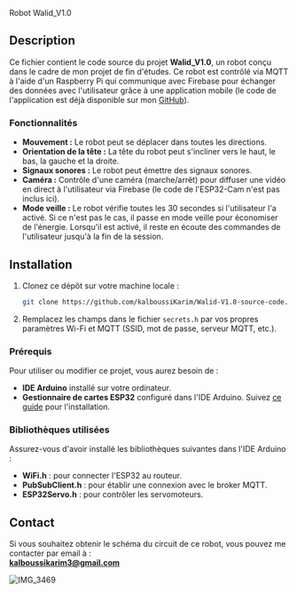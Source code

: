 Robot Walid_V1.0

## Description

Ce fichier contient le code source du projet **Walid_V1.0**, un robot conçu dans le cadre de mon projet de fin d'études. Ce robot est contrôlé via MQTT à l'aide d'un Raspberry Pi qui communique avec Firebase pour échanger des données avec l'utilisateur grâce à une application mobile (le code de l'application est déjà disponible sur mon [GitHub](https://github.com/kalboussiKarim/Agriculture-assistant-final/tree/master)).

### Fonctionnalités

- **Mouvement :** Le robot peut se déplacer dans toutes les directions.
- **Orientation de la tête :** La tête du robot peut s'incliner vers le haut, le bas, la gauche et la droite.
- **Signaux sonores :** Le robot peut émettre des signaux sonores.
- **Caméra :** Contrôle d'une caméra (marche/arrêt) pour diffuser une vidéo en direct à l'utilisateur via Firebase (le code de l'ESP32-Cam n'est pas inclus ici).
- **Mode veille :** Le robot vérifie toutes les 30 secondes si l'utilisateur l'a activé. Si ce n'est pas le cas, il passe en mode veille pour économiser de l'énergie. Lorsqu'il est activé, il reste en écoute des commandes de l'utilisateur jusqu'à la fin de la session.

## Installation

1. Clonez ce dépôt sur votre machine locale :
   ```bash
   git clone https://github.com/kalboussiKarim/Walid-V1.0-source-code.git  
   ```
2. Remplacez les champs dans le fichier `secrets.h` par vos propres paramètres Wi-Fi et MQTT (SSID, mot de passe, serveur MQTT, etc.).

### Prérequis

Pour utiliser ou modifier ce projet, vous aurez besoin de :

- **IDE Arduino** installé sur votre ordinateur.
- **Gestionnaire de cartes ESP32** configuré dans l'IDE Arduino. Suivez [ce guide](https://randomnerdtutorials.com/installing-esp32-arduino-ide-2-0/) pour l'installation.

### Bibliothèques utilisées

Assurez-vous d'avoir installé les bibliothèques suivantes dans l'IDE Arduino :

- **WiFi.h** : pour connecter l'ESP32 au routeur.
- **PubSubClient.h** : pour établir une connexion avec le broker MQTT.
- **ESP32Servo.h** : pour contrôler les servomoteurs.

## Contact

Si vous souhaitez obtenir le schéma du circuit de ce robot, vous pouvez me contacter par email à :  
**kalboussikarim3@gmail.com**

![IMG_3469](https://github.com/user-attachments/assets/e37c13f5-0557-4b8c-a469-caba5523b1c5)

